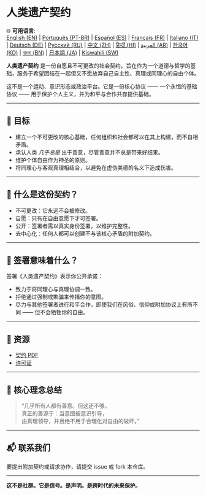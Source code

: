 
# 人类遗产契约

🌐 **可用语言**:  
[English (EN)](./index.md) | [Português (PT-BR)](./README_pt-BR.md) | [Español (ES)](./README_es.md) | [Français (FR)](./README_fr.md) | [Italiano (IT)](./README_it.md) | [Deutsch (DE)](./README_de.md) | [Русский (RU)](./README_ru.md) | [中文 (ZH)](./README_zh.md) | [हिन्दी (HI)](./README_hi.md) | [العربية (AR)](./README_ar.md) | [한국어 (KO)](./README_ko.md) | [বাংলা (BN)](./README_bn.md) | [日本語 (JA)](./README_ja.md) | [Kiswahili (SW)](./README_sw.md)

**人类遗产契约** 是一份自愿且不可更改的社会契约，旨在作为一个道德与哲学的基础，服务于希望团结在一起但又不愿放弃自己自主性、真理或同理心的自由个体。

这不是一个运动、意识形态或政治平台。它是一份核心协议 —— 一个永恒的基础协议 —— 用于保护个人主义，并为和平与合作共存提供基础。

---

## 🌱 目标

- 建立一个不可更改的核心基础，任何组织和社会都可以在其上构建，而不自相矛盾。
- 承认人类 *几乎总是* 出于善意，尽管善意并不总是带来好结果。
- 维护个体自由作为神圣的原则。
- 将同理心与客观真理相结合，以避免在虚伪美德的名义下造成伤害。

---

## 📜 什么是这份契约？

- 不可更改：它永远不会被修改。
- 自愿：只有在自由意愿下才可签署。
- 公开：签署者需以真实身份签署，以维护完整性。
- 去中心化：任何人都可以创建不与该核心矛盾的附加契约。

---

## 🔏 签署意味着什么？

签署《人类遗产契约》表示你公开承诺：

- 致力于将同理心与真理协调一致。
- 拒绝通过强制或欺骗来传播你的意图。
- 尽力与其他签署者进行和平合作，即使我们在风俗、信仰或附加协议上有所不同 —— 但不会牺牲你的自由。

---

## 📎 资源

- [契约 PDF](./assets/pdfs/Renlei_Yichan_Qiyue.pdf)
- [许可证](./LICENSE)

---

## 🧠 核心理念总结

> “几乎所有人都有善意。但这还不够。  
> 真正的善源于：当意图被意识引导，  
> 由真理领导，并且绝不用于合理化对自由的破坏。”

---

## 📬 联系我们

要提出附加契约或请求协作，请提交 issue 或 fork 本仓库。

---

**这不是社群。它是信号。是声明。是跨时代的未来保护。**
